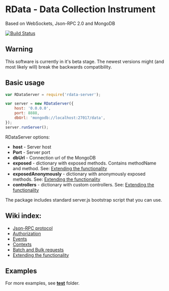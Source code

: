 # RData - Data Collection Instrument

Based on WebSockets, Json-RPC 2.0 and MongoDB

[![Build Status](https://travis-ci.org/rdata-systems/rdata-server.svg?branch=master)](https://travis-ci.org/rdata-systems/rdata-server)

## Warning
This software is currently in it's beta stage. The newest versions might (and most likely will) break the backwards compatibility.

## Basic usage
```javascript
var RDataServer = require('rdata-server');

var server = new RDataServer({
    host: '0.0.0.0',
    port: 8888,
    dbUrl: 'mongodb://localhost:27017/data',
});
server.runServer();
```
RDataServer options:
- **host** - Server host
- **Port** - Server port
- **dbUrl** - Connection url of the MongoDB
- **exposed** - dictionary with exposed methods. Contains methodName and method. See: [Extending the functionality](https://github.com/rdata-systems/rdata-server/wiki/5.-Extending-the-functionality)
- **exposedAnonymously** - dictionary with anonymously exposed methods. See: [Extending the functionality](https://github.com/rdata-systems/rdata-server/wiki/5.-Extending-the-functionality)
- **controllers** - dictionary with custom controllers. See: [Extending the functionality](https://github.com/rdata-systems/rdata-server/wiki/5.-Extending-the-functionality)

The package includes standard server.js bootstrap script that you can use.

## Wiki index:
- [Json-RPC protocol](https://github.com/rdata-systems/rdata-server/wiki/0.-Json-RPC-protocol)
- [Authorization](https://github.com/rdata-systems/rdata-server/wiki/1.-Authorization)
- [Events](https://github.com/rdata-systems/rdata-server/wiki/2.-Events)
- [Contexts](https://github.com/rdata-systems/rdata-server/wiki/3.-Contexts)
- [Batch and Bulk requests](https://github.com/rdata-systems/rdata-server/wiki/4.-Batch-and-Bulk-requests)
- [Extending the functionality](https://github.com/rdata-systems/rdata-server/wiki/5.-Extending-the-functionality)

## Examples
For more examples, see [**test**](https://github.com/rdata-systems/rdata-server/tree/master/test) folder.
